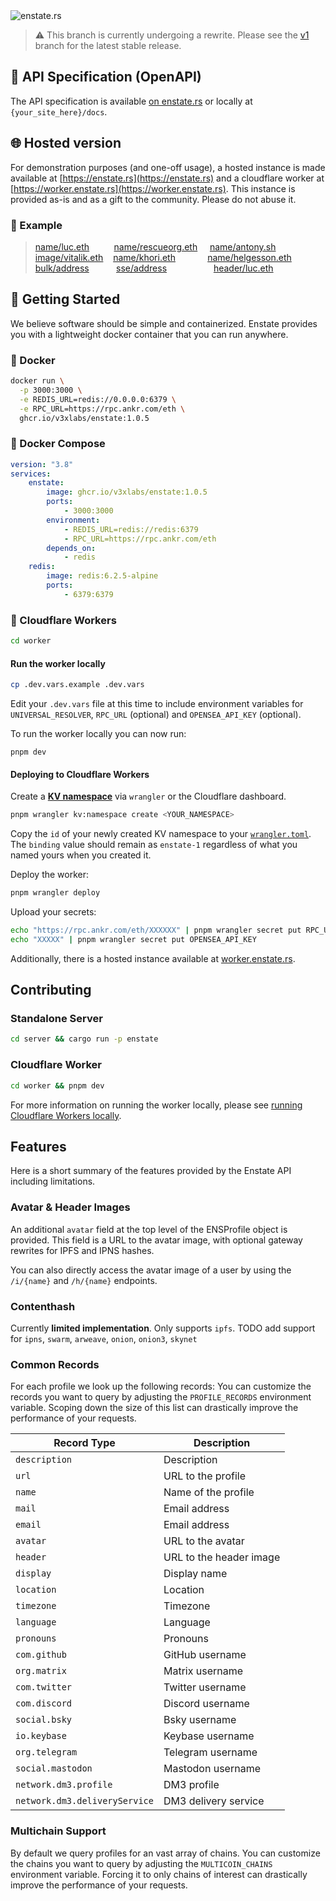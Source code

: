 <img src=".github/banner.png#1" alt="enstate.rs" />

> ⚠️ This branch is currently undergoing a rewrite.
> Please see the [v1](https://github.com/v3xlabs/edgeserver/tree/v1) branch for the latest stable release.

## 📌 API Specification (OpenAPI)

The API specification is available [on enstate.rs](https://enstate.rs/docs) or locally at `{your_site_here}/docs`.

## 🌐 Hosted version

For demonstration purposes (and one-off usage), a hosted instance is made available at [https://enstate.rs](https://enstate.rs) and a cloudflare worker at [https://worker.enstate.rs](https://worker.enstate.rs). This instance is provided as-is and as a gift to the community. Please do not abuse it.

### 📌 Example

> [name/luc.eth](https://worker.enstate.rs/n/luc.eth) &nbsp;&nbsp;&nbsp;&nbsp;&nbsp;&nbsp;&nbsp;&nbsp; [name/rescueorg.eth](https://worker.enstate.rs/n/rescueorg.eth) &nbsp;&nbsp;&nbsp; [name/antony.sh](https://worker.enstate.rs/n/antony.sh)<br />
> [image/vitalik.eth](https://worker.enstate.rs/i/vitalik.eth)&nbsp;&nbsp;&nbsp; [name/khori.eth](https://worker.enstate.rs/n/khori.eth) &nbsp;&nbsp;&nbsp;&nbsp;&nbsp;&nbsp;&nbsp;&nbsp;&nbsp;&nbsp;&nbsp; [name/helgesson.eth](https://worker.enstate.rs/n/helgesson.eth)<br />
> [bulk/address](https://enstate.rs/bulk/a?addresses[]=0x225f137127d9067788314bc7fcc1f36746a3c3B5&addresses[]=0xd577D1322cB22eB6EAC1a008F62b18807921EFBc&addresses[]=0x8F8f07b6D61806Ec38febd15B07528dCF2903Ae7&addresses[]=0x8e8Db5CcEF88cca9d624701Db544989C996E3216&addresses[]=0xb8c2C29ee19D8307cb7255e1Cd9CbDE883A267d5&addresses[]=0xF1F78f308F08fDCAC933124ee8B52A376ff542B4) &nbsp;&nbsp;&nbsp;&nbsp;&nbsp;&nbsp;&nbsp;&nbsp;&nbsp; [sse/address](https://enstate.rs/sse/a?addresses[]=0x225f137127d9067788314bc7fcc1f36746a3c3B5&addresses[]=0xd577D1322cB22eB6EAC1a008F62b18807921EFBc&addresses[]=0x8F8f07b6D61806Ec38febd15B07528dCF2903Ae7&addresses[]=0x8e8Db5CcEF88cca9d624701Db544989C996E3216&addresses[]=0xb8c2C29ee19D8307cb7255e1Cd9CbDE883A267d5&addresses[]=0xF1F78f308F08fDCAC933124ee8B52A376ff542B4) &nbsp;&nbsp;&nbsp;&nbsp;&nbsp;&nbsp;&nbsp;&nbsp;&nbsp;&nbsp;&nbsp;&nbsp;&nbsp;&nbsp;&nbsp;&nbsp;&nbsp; [header/luc.eth](https://enstate.rs/h/luc.eth)

## 🚀 Getting Started

We believe software should be simple and containerized. Enstate provides you with a lightweight docker container that you can run anywhere.

### 🐳 Docker

```sh
docker run \
  -p 3000:3000 \
  -e REDIS_URL=redis://0.0.0.0:6379 \
  -e RPC_URL=https://rpc.ankr.com/eth \
  ghcr.io/v3xlabs/enstate:1.0.5
```

### 🐳 Docker Compose

```yaml
version: "3.8"
services:
    enstate:
        image: ghcr.io/v3xlabs/enstate:1.0.5
        ports:
            - 3000:3000
        environment:
            - REDIS_URL=redis://redis:6379
            - RPC_URL=https://rpc.ankr.com/eth
        depends_on:
            - redis
    redis:
        image: redis:6.2.5-alpine
        ports:
            - 6379:6379
```

### 🦀 Cloudflare Workers

```sh
cd worker
```

#### Run the worker locally

```sh
cp .dev.vars.example .dev.vars
```

Edit your `.dev.vars` file at this time to include environment variables for `UNIVERSAL_RESOLVER`, `RPC_URL` (optional) and `OPENSEA_API_KEY` (optional).

To run the worker locally you can now run:

```
pnpm dev
```

#### Deploying to Cloudflare Workers

Create a [**KV namespace**](https://developers.cloudflare.com/kv/get-started/#3-create-a-kv-namespace) via `wrangler` or the Cloudflare dashboard.

```sh
pnpm wrangler kv:namespace create <YOUR_NAMESPACE>
```

Copy the `id` of your newly created KV namespace to your [`wrangler.toml`](./worker/wrangler.toml). The `binding` value should remain as `enstate-1` regardless of what you named yours when you created it.

Deploy the worker:

```sh
pnpm wrangler deploy
```

Upload your secrets:

```sh
echo "https://rpc.ankr.com/eth/XXXXXX" | pnpm wrangler secret put RPC_URL
echo "XXXXX" | pnpm wrangler secret put OPENSEA_API_KEY
```

Additionally, there is a hosted instance available at [worker.enstate.rs](https://worker.enstate.rs).

## Contributing

### Standalone Server

```sh
cd server && cargo run -p enstate
```

### Cloudflare Worker

```sh
cd worker && pnpm dev
```

For more information on running the worker locally, please see [running Cloudflare Workers locally](#run-the-worker-locally).

## Features

Here is a short summary of the features provided by the Enstate API including limitations.

### Avatar & Header Images

An additional `avatar` field at the top level of the ENSProfile object is provided. This field is a URL to the avatar image, with optional gateway rewrites for IPFS and IPNS hashes.

You can also directly access the avatar image of a user by using the `/i/{name}` and `/h/{name}` endpoints.

### Contenthash

Currently **limited implementation**. Only supports `ipfs`.
TODO add support for `ipns`, `swarm`, `arweave`, `onion`, `onion3`, `skynet`

### Common Records

For each profile we look up the following records:
You can customize the records you want to query by adjusting the `PROFILE_RECORDS` environment variable.
Scoping down the size of this list can drastically improve the performance of your requests.

| Record Type                   | Description             |
| ----------------------------- | ----------------------- |
| `description`                 | Description             |
| `url`                         | URL to the profile      |
| `name`                        | Name of the profile     |
| `mail`                        | Email address           |
| `email`                       | Email address           |
| `avatar`                      | URL to the avatar       |
| `header`                      | URL to the header image |
| `display`                     | Display name            |
| `location`                    | Location                |
| `timezone`                    | Timezone                |
| `language`                    | Language                |
| `pronouns`                    | Pronouns                |
| `com.github`                  | GitHub username         |
| `org.matrix`                  | Matrix username         |
| `com.twitter`                 | Twitter username        |
| `com.discord`                 | Discord username        |
| `social.bsky`                 | Bsky username           |
| `io.keybase`                  | Keybase username        |
| `org.telegram`                | Telegram username       |
| `social.mastodon`             | Mastodon username       |
| `network.dm3.profile`         | DM3 profile             |
| `network.dm3.deliveryService` | DM3 delivery service    |

### Multichain Support

By default we query profiles for an vast array of chains.
You can customize the chains you want to query by adjusting the `MULTICOIN_CHAINS` environment variable.
Forcing it to only chains of interest can drastically improve the performance of your requests.
